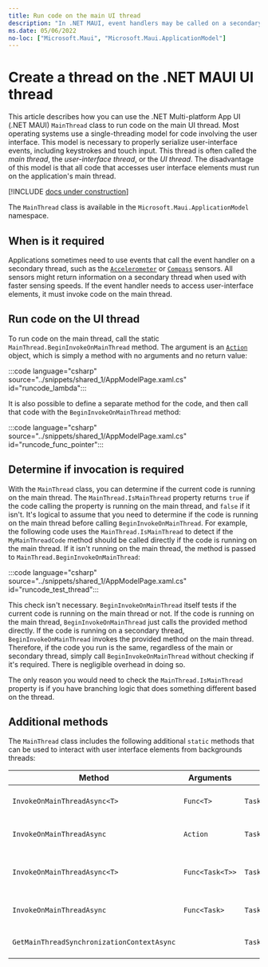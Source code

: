 ```yaml
---
title: Run code on the main UI thread
description: "In .NET MAUI, event handlers may be called on a secondary thread. The MainThread class allows an application to run code on the main UI thread. This article describes how to use the MainThread class."
ms.date: 05/06/2022
no-loc: ["Microsoft.Maui", "Microsoft.Maui.ApplicationModel"]
---
```


# Create a thread on the .NET MAUI UI thread

This article describes how you can use the .NET Multi-platform App UI (.NET MAUI) `MainThread` class to run code on the main UI thread. Most operating systems use a single-threading model for code involving the user interface. This model is necessary to properly serialize user-interface events, including keystrokes and touch input. This thread is often called the _main thread_, the _user-interface thread_, or the _UI thread_. The disadvantage of this model is that all code that accesses user interface elements must run on the application's main thread.

[!INCLUDE [docs under construction](~/includes/preview-note.md)]

The `MainThread` class is available in the `Microsoft.Maui.ApplicationModel` namespace.

## When is it required

Applications sometimes need to use events that call the event handler on a secondary thread, such as the [`Accelerometer`](../device/sensors.md#accelerometer) or [`Compass`](../device/sensors.md#compass) sensors. All sensors might return information on a secondary thread when used with faster sensing speeds. If the event handler needs to access user-interface elements, it must invoke code on the main thread.

## Run code on the UI thread

To run code on the main thread, call the static `MainThread.BeginInvokeOnMainThread` method. The argument is an [`Action`](xref:System.Action) object, which is simply a method with no arguments and no return value:

:::code language="csharp" source="../snippets/shared_1/AppModelPage.xaml.cs" id="runcode_lambda":::

It is also possible to define a separate method for the code, and then call that code with the `BeginInvokeOnMainThread` method:

:::code language="csharp" source="../snippets/shared_1/AppModelPage.xaml.cs" id="runcode_func_pointer":::

## Determine if invocation is required

With the `MainThread` class, you can determine if the current code is running on the main thread. The `MainThread.IsMainThread` property returns `true` if the code calling the property is running on the main thread, and `false` if it isn't. It's logical to assume that you need to determine if the code is running on the main thread before calling `BeginInvokeOnMainThread`. For example, the following code uses the `MainThread.IsMainThread` to detect if the `MyMainThreadCode` method should be called directly if the code is running on the main thread. If it isn't running on the main thread, the method is passed to `MainThread.BeginInvokeOnMainThread`:

:::code language="csharp" source="../snippets/shared_1/AppModelPage.xaml.cs" id="runcode_test_thread":::

This check isn't necessary. `BeginInvokeOnMainThread` itself tests if the current code is running on the main thread or not. If the code is running on the main thread, `BeginInvokeOnMainThread` just calls the provided method directly. If the code is running on a secondary thread, `BeginInvokeOnMainThread` invokes the provided method on the main thread. Therefore, if the code you run is the same, regardless of the main or secondary thread, simply call `BeginInvokeOnMainThread` without checking if it's required. There is negligible overhead in doing so.

The only reason you would need to check the `MainThread.IsMainThread` property is if you have branching logic that does something different based on the thread.

## Additional methods

The `MainThread` class includes the following additional `static` methods that can be used to interact with user interface elements from backgrounds threads:

| Method                       | Arguments       | Returns   | Purpose                                                                     |
|------------------------------|-----------------|-----------|-----------------------------------------------------------------------------|
| `InvokeOnMainThreadAsync<T>` | `Func<T>`       | `Task<T>` | Invokes a `Func<T>` on the main thread, and waits for it to complete.       |
| `InvokeOnMainThreadAsync`    | `Action`        | `Task`    | Invokes an `Action` on the main thread, and waits for it to complete.       |
| `InvokeOnMainThreadAsync<T>` | `Func<Task<T>>` | `Task<T>` | Invokes a `Func<Task<T>>` on the main thread, and waits for it to complete. |
| `InvokeOnMainThreadAsync`    | `Func<Task>`    | `Task`    | Invokes a `Func<Task>` on the main thread, and waits for it to complete.    |
| `GetMainThreadSynchronizationContextAsync` |               | `Task<SynchronizationContext>` | Returns the `SynchronizationContext` for the main thread.                   |
